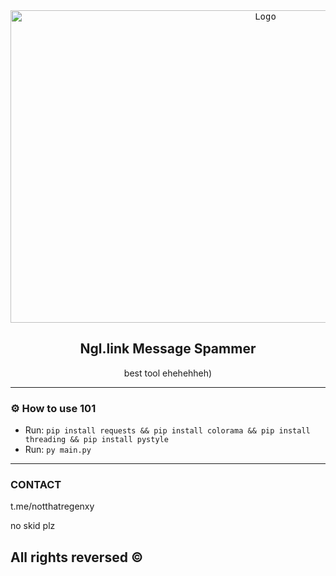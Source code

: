 <div align="center">
  <kbd>
  <a href="https://github.com/idkwhyiusethisname/Ngl-Spammer">
    <img src="https://media.discordapp.net/attachments/1127474529623625798/1127487202163691590/29177991_102896457218216_4389095889453449216_n.jpg" alt="Logo" width="800" height="500">
  </a>
  </kbd>
  
  <h2 align="center">Ngl.link Message Spammer</h2>

  <p align="center">
    best tool ehehehheh</b>)
    <br />
  </p>
</div>

---------------------------------------

### ⚙️ How to use 101

* Run: `pip install requests && pip install colorama && pip install threading && pip install pystyle `
* Run: `py main.py`

---------------------------------------

### CONTACT

t.me/notthatregenxy

no skid plz

## All rights reversed ©
